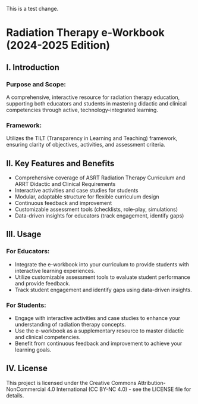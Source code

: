 This is a test change.
# Radiation Therapy e-Workbook (2024-2025 Edition)

## I. Introduction

### Purpose and Scope:
A comprehensive, interactive resource for radiation therapy education, supporting both educators and students in mastering didactic and clinical competencies through active, technology-integrated learning.

### Framework:
Utilizes the TILT (Transparency in Learning and Teaching) framework, ensuring clarity of objectives, activities, and assessment criteria.

## II. Key Features and Benefits

- Comprehensive coverage of ASRT Radiation Therapy Curriculum and ARRT Didactic and Clinical Requirements
- Interactive activities and case studies for students
- Modular, adaptable structure for flexible curriculum design
- Continuous feedback and improvement
- Customizable assessment tools (checklists, role-play, simulations)
- Data-driven insights for educators (track engagement, identify gaps)

## III. Usage

### For Educators:
- Integrate the e-workbook into your curriculum to provide students with interactive learning experiences.
- Utilize customizable assessment tools to evaluate student performance and provide feedback.
- Track student engagement and identify gaps using data-driven insights.

### For Students:
- Engage with interactive activities and case studies to enhance your understanding of radiation therapy concepts.
- Use the e-workbook as a supplementary resource to master didactic and clinical competencies.
- Benefit from continuous feedback and improvement to achieve your learning goals.

## IV. License

This project is licensed under the Creative Commons Attribution-NonCommercial 4.0 International (CC BY-NC 4.0) - see the LICENSE file for details.
